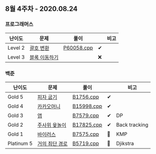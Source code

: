 ## 8월 4주차 - 2020.08.24

### 프로그래머스

| 난이도  | 문제                                                         | 풀이                                |      | 비고 |
| ------- | ------------------------------------------------------------ | ----------------------------------- | ---- | ---- |
| Level 2 | [괄호 변환](https://programmers.co.kr/learn/courses/30/lessons/60058) | [P60058.cpp](P60058.cpp) | ✔    |      |
| Level 3 | [블록 이동하기](https://programmers.co.kr/learn/courses/30/lessons/60063) |                                     | ❌ |      |

### 백준

| 난이도     | 문제                                                   | 풀이                     |      | 비고     |
| ---------- | ------------------------------------------------------ | ------------------------ | ---- | -------- |
| Gold 5     | [피자 굽기](https://www.acmicpc.net/problem/1756)      | [B1756.cpp](B1756.cpp)   | ✔    |          |
| Gold 4     | [카카오머니](https://www.acmicpc.net/problem/15998)    | [B15998.cpp](B15998.cpp) | ✔    |          |
| Gold 3     | [앱](https://www.acmicpc.net/problem/7579)             | [B7579.cpp](B7579.cpp)   | ✔    | DP |
| Gold 2     | [주사위 윷놀이](https://www.acmicpc.net/problem/17825) | [B17825.cpp](B17825.cpp) | ✔    | Back tracking |
| Gold 1     | [바이러스](https://www.acmicpc.net/problem/7575)       | [B7575.cpp](B7575.cpp)   | 🔎    | KMP     |
| Platinum 5 | [거의 최단 경로](https://www.acmicpc.net/problem/5719) | [B5719.cpp](B5719.cpp)   | 🔎    | Djikstra |
